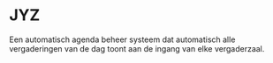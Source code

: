 # JYZ
Een automatisch agenda beheer systeem dat automatisch alle vergaderingen van de dag toont aan de ingang van elke vergaderzaal.
